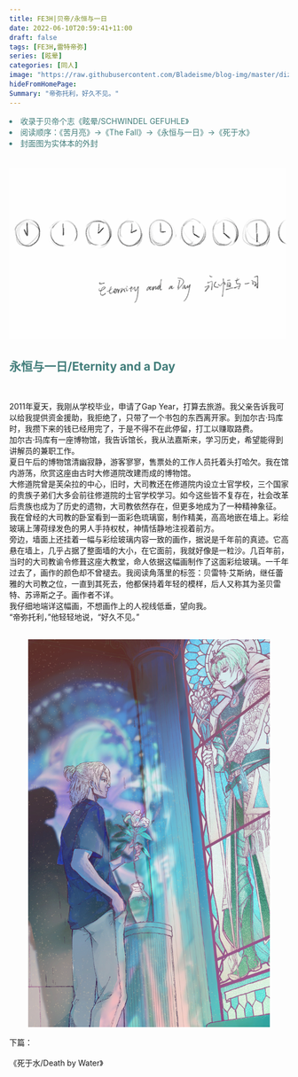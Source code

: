 ```yaml
---
title: FE3H|贝帝/永恒与一日
date: 2022-06-10T20:59:41+11:00
draft: false
tags: [FE3H,雷特帝弥]
series: [眩晕]
categories: [同人]
image: "https://raw.githubusercontent.com/Bladeisme/blog-img/master/dizziness.jpg"
hideFromHomePage:
Summary: "帝弥托利，好久不见。"
---
```


<font color=#417D7A>
<li>收录于贝帝个志《眩晕/SCHWINDEL GEFUHLE》
<li>阅读顺序：《苦月亮》→《The Fall》→《永恒与一日》→《死于水》
<li>封面图为实体本的外封</li></font><br><br>

<img src="https://raw.githubusercontent.com/Bladeisme/blog-img/master/永恒与一日背面.jpg" width="500px">

## <font color=#417D7A>永恒与一日/Eternity and a Day</font>
<br>

<p>2011年夏天，我刚从学校毕业，申请了Gap Year，打算去旅游。我父亲告诉我可以给我提供资金援助，我拒绝了，只带了一个书包的东西离开家。到加尔古·玛库时，我攒下来的钱已经用完了，于是不得不在此停留，打工以赚取路费。<br />
加尔古·玛库有一座博物馆，我告诉馆长，我从法嘉斯来，学习历史，希望能得到讲解员的兼职工作。<br />
夏日午后的博物馆清幽寂静，游客寥寥，售票处的工作人员托着头打哈欠。我在馆内游荡，欣赏这座由古时大修道院改建而成的博物馆。<br />
大修道院曾是芙朵拉的中心，旧时，大司教还在修道院内设立士官学校，三个国家的贵族子弟们大多会前往修道院的士官学校学习。如今这些皆不复存在，社会改革后贵族也成为了历史的遗物，大司教依然存在，但更多地成为了一种精神象征。<br />
我在曾经的大司教的卧室看到一面彩色琉璃窗，制作精美，高高地嵌在墙上。彩绘玻璃上薄荷绿发色的男人手持权杖，神情恬静地注视着前方。<br />
旁边，墙面上还挂着一幅与彩绘玻璃内容一致的画作，据说是千年前的真迹。它高悬在墙上，几乎占据了整面墙的大小，在它面前，我就好像是一粒沙。几百年前，当时的大司教谕令修葺这座大教堂，命人依据这幅画制作了这面彩绘玻璃。一千年过去了，画作的颜色却不曾褪去。我阅读角落里的标签：贝雷特·艾斯纳，继任蕾雅的大司教之位，一直到其死去，他都保持着年轻的模样，后人又称其为圣贝雷特、苏谛斯之子。画作者不详。<br />
我仔细地端详这幅画，不想画作上的人视线低垂，望向我。<br />
“帝弥托利，”他轻轻地说，“好久不见。”</p>

<br>
<center>
<img src="https://raw.githubusercontent.com/Bladeisme/blog-img/master/眩晕-永恒与一日.jpg" height="700px"></center>

下篇：<br><br>
《死于水/Death by Water》